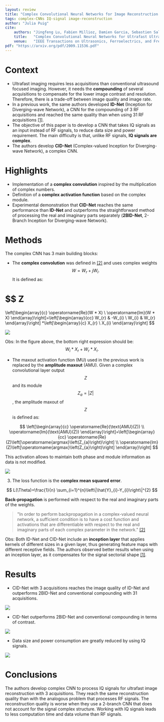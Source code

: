 ```yaml
---
layout: review
title: "Complex Convolutional Neural Networks for Image Reconstruction from IQ Signal"
tags: complex-CNNs IQ-signal image-reconstruction
author: "Julia Puig"
cite:
    authors: "Jingfeng Lu, Fabien Millioz, Damien Garcia, Sebastien Salles, Dong Ye, Denis Friboulet"
    title:   "Complex Convolutional Neural Networks for Ultrafast Ultrasound Imaging Reconstruction From In-Phase/Quadrature Signal"
    venue:   "IEEE Transactions on Ultrasonics, Ferroelectrics, and Frequency Control"
pdf: "https://arxiv.org/pdf/2009.11536.pdf"
---
```



# Context

* Ultrafast imaging requires less acquisitions than conventional ultrasound focused imaging. However, it needs the **compounding** of several acquisitions to compensate for the lower image contrast and resolution. Therefore, there is a trade-off between image quality and image rate.
* In a previous work, the same authors developed **ID-Net** (Inception for Diverging-wave Network), a CNN for the compounding of 3 RF acquisitions and reached the same quality than when using 31 RF acquisitions [[1]](https://arxiv.org/abs/1911.03416).
* The objective of this paper is to develop a CNN that takes IQ signals as an input instead of RF signals, to reduce data size and power requirement. The main difficulty is that, unlike RF signals, **IQ signals are complex**.
* The authors develop **CID-Net** (Complex-valued Inception for Diverging-wave Network), a complex CNN.


# Highlights

* Implementation of a **complex convolution** inspired by the multiplication of complex numbers.
* Definition of a **complex activation function** based on the complex module.
* Experimental demonstration that **CID-Net** reaches the same performance than **ID-Net** and outperforms the straightforward method of processing the real and imaginary parts separately (**2BID-Net**, 2-Branch Inception for Diverging-wave Network).


# Methods

The complex CNN has 3 main building blocks:

* The **complex convolution** was defined in [[2]](https://arxiv.org/abs/1705.09792) and uses complex weights $$W = W_r + jW_i.$$ It is defined as:

$$
Z
=
\left[\begin{array}{c}
\operatorname{Re}(W * X) \\
\operatorname{Im}(W * X)
\end{array}\right]=\left[\begin{array}{cc}
W_{r} & -W_{i} \\
W_{i} & W_{r}
\end{array}\right] *\left[\begin{array}{c}
X_{r} \\
X_{i}
\end{array}\right]
$$

![](/collections/images/complex_cnns/complex_convolution.jpg)

Obs: In the figure above, the bottom right expression should be: $$ W_{i} * X_{r} + W_{r} * X_{i}. $$ 

* The maxout activation function (MU) used in the previous work is replaced by the **amplitude maxout** (AMU). Given a complex convolutional layer output $$Z$$ and its module $$Z_a = \lvert Z\rvert$$, the amplitude maxout of $$Z$$ is defined as:

$$
\left[\begin{array}{c}
\operatorname{Re}(\text{AMU}(Z)) \\
\operatorname{Im}(\text{AMU}(Z))
\end{array}\right]=\left[\begin{array}{cc}
\operatorname{Re}(Z)\left[\operatorname{argmax}\left(Z_{a}\right)\right] \\
\operatorname{Im}(Z)\left[\operatorname{argmax}\left(Z_{a}\right)\right]
\end{array}\right]
$$

This activation allows to maintain both phase and module information as data is not modified. 

![](/collections/images/complex_cnns/amplitude_maxout.jpg)

3. The loss function is the **complex mean squared error**. 

$$
L(\Theta)=\frac{1}{n} \sum_{i=1}^{n}\left\|\hat{Y}_{i}-Y_{i}\right\|^{2}
$$

**Back-propagation** is performed with respect to the real and imaginary parts of the weights.

> "In order to perform backpropagation in a complex-valued neural network, a sufficient condition is to have a cost function and activations that are differentiable with respect to the real and imaginary parts of each complex parameter in the network."
 [[2]](https://arxiv.org/abs/1705.09792)

Obs: Both ID-Net and CID-Net include an **inception layer** that applies kernels of different sizes in a given layer, thus generating feature maps with different receptive fields. The authors observed better results when using an inception layer, as it compensates for the signal sectorial shape [[1]](https://arxiv.org/abs/1911.03416).


# Results

* CID-Net with 3 acquisitions reaches the image quality of ID-Net and outperforms 2BID-Net and conventional compounding with 31 acquisitions.

![](/collections/images/complex_cnns/result_image_quality.jpg)

* CID-Net outperforms 2BID-Net and conventional compounding in terms of contrast.

![](/collections//images/complex_cnns/result_contrast_ratio.jpg)

* Data size and power consumption are greatly reduced by using IQ signals. 

![](/collections//images/complex_cnns/result_computational_cost.jpg)


# Conclusions

The authors develop complex CNN to process IQ signals for ultrafast image reconstruction with 3 acquisitions. They reach the same reconstruction quality than with the analogous problem that processes RF signals. The reconstruction quality is worse when they use a 2-branch CNN that does not account for the signal complex structure. Working with IQ signals leads to less computation time and data volume than RF signals.

